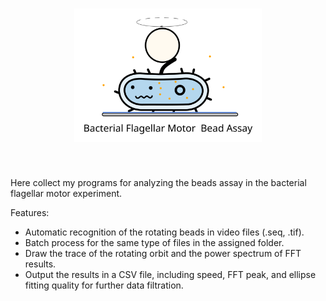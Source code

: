 <h1 align="center">
<img src="BeadsAssayLogo.svg" width="300">
</h1><br>

Here collect my programs for analyzing the beads assay in the bacterial flagellar motor experiment.

Features:
-  Automatic recognition of the rotating beads in video files (.seq, .tif).
-  Batch process for the same type of files in the assigned folder.
-  Draw the trace of the rotating orbit and the power spectrum of FFT results.
-  Output the results in a CSV file, including speed, FFT peak, and ellipse fitting quality for further data filtration.